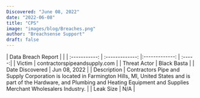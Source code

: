 ```yaml
---
Discovered: "June 08, 2022"
date: "2022-06-08"
title: "CPS"
image: "images/blog/Breaches.png"
author: "Breachsense Support"
draft: false
---
```


| Data Breach Report         |              | 
| :-----------: | :-------------:   |:-------------:    | :-----:|
| Victim    | contractorspipeandsupply.com      | 
| Threat Actor    | Black Basta      | 
| Date Discovered    | Jun 08, 2022      | 
| Description    | Contractors Pipe and Supply Corporation is located in Farmington Hills, MI, United States and is part of the Hardware, and Plumbing and Heating Equipment and Supplies Merchant Wholesalers Industry.      | 
| Leak Size    | N/A      | 

